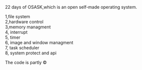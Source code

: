 22 days of OSASK,which is an open self-made operating system.

1,file system  
2,hardware control  
3,memory managment  
4, interrupt  
5, timer  
6, image and window managment  
7, task scheduler  
8, system protect and api  

The code is partly &copy;   


